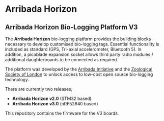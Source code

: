 # Arribada Horizon

## Arribada Horizon Bio-Logging Platform V3

The **Arribada Horizon** bio-logging platform provides the building blocks necessary to develop customised bio-logging tags. Essential functionality is included as standard (GPS, Tri-axial accelerometer, Bluetooth 5). In addition, a picoblade expansion socket allows third party radio modules / additional daughterboards to be connected as required.

The platform was developed by the [Arribada Initiative](http://arribada.org) and the [Zoological Society of London](https://www.zsl.org/conservation/how-we-work/conservation-technology) to unlock access to low-cost open source bio-logging technology.

There are currently two releases;

- **Arribada Horizon v2.0** (STM32 based)
- **Arribada Horizon v3.0** (nRF52840 based)

This repository contains the firmware for the V3 boards.
